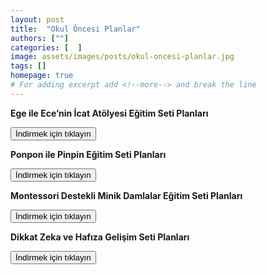 ```yaml
---
layout: post
title:  "Okul Öncesi Planlar"
authors: [""]
categories: [  ]
image: assets/images/posts/okul-oncesi-planlar.jpg
tags: []
homepage: true
# For adding excerpt add <!--more--> and break the line
---
```

**Ege ile Ece’nin İcat Atölyesi Eğitim Seti Planları**

   <a href="https://cdn.e-damla.com.tr/PLANLAR/icat-atolyesi-planlar.zip" target="_blank" rel="noopener">
    <button type="button" class="btn btn-outline-primary">
       İndirmek için tıklayın
    </button>
</a>

**Ponpon ile Pinpin Eğitim Seti Planları**

 <a href="https://cdn.e-damla.com.tr/PLANLAR/ponpon-pinpin-planlar.zip" target="_blank" rel="noopener">
    <button type="button" class="btn btn-outline-danger">
       İndirmek için tıklayın
    </button>
</a>

**Montessori Destekli Minik Damlalar Eğitim Seti Planları**

   <a href="https://cdn.e-damla.com.tr/PLANLAR/minikdamla-planlar.zip" target="_blank" rel="noopener">
    <button type="button" class="btn btn-outline-info">
       İndirmek için tıklayın
    </button>
</a>

**Dikkat Zeka ve Hafıza Gelişim Seti Planları**

   <a href="https://cdn.e-damla.com.tr/PLANLAR/dikkat-zeka-hafiza-gelistirme-seti-kavram-seti.zip" target="_blank" rel="noopener">
    <button type="button" class="btn btn-outline-success">
       İndirmek için tıklayın
    </button>
</a>